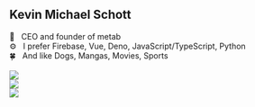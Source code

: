 ## Kevin Michael Schott

👔 &nbsp; CEO and founder of metab<br>
⚙️ &nbsp; I prefer Firebase, Vue, Deno, JavaScript/TypeScript, Python<br>
🍀 &nbsp; And like Dogs, Mangas, Movies, Sports<br>
<br>
[![](https://img.shields.io/badge/TikTok-000000?style=for-the-badge&logo=tiktok&logoColor=white)](https://www.tiktok.com/@metab.rocks)<br>
[![](https://img.shields.io/badge/LinkedIn-0077B5?style=for-the-badge&logo=linkedin&logoColor=white)](https://www.linkedin.com/in/kmschott)<br>
[![](https://img.shields.io/badge/Instagram-E4405F?style=for-the-badge&logo=instagram&logoColor=white)](https://www.instagram.com/metab.rocks)


<!-- Credits for the icon overview: https://github.com/alexandresanlim/Badges4-README.md-Profile -->

